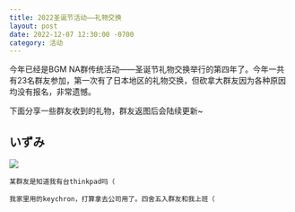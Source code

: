 ```yaml
---
title: 2022圣诞节活动——礼物交换
layout: post
date: 2022-12-07 12:30:00 -0700
category: 活动
---
```


今年已经是BGM NA群传统活动——圣诞节礼物交换举行的第四年了。今年一共有23名群友参加，第一次有了日本地区的礼物交换，但砍拿大群友因为各种原因均没有报名，非常遗憾。

下面分享一些群友收到的礼物，群友返图后会陆续更新~

## いずみ

![](https://p.sda1.dev/8/c02f10f73034eddea0a4981bcc68424a/image.png)

```
某群友是知道我有台thinkpad吗（

我家里用的keychron，打算拿去公司用了。四舍五入群友和我上班（
```
